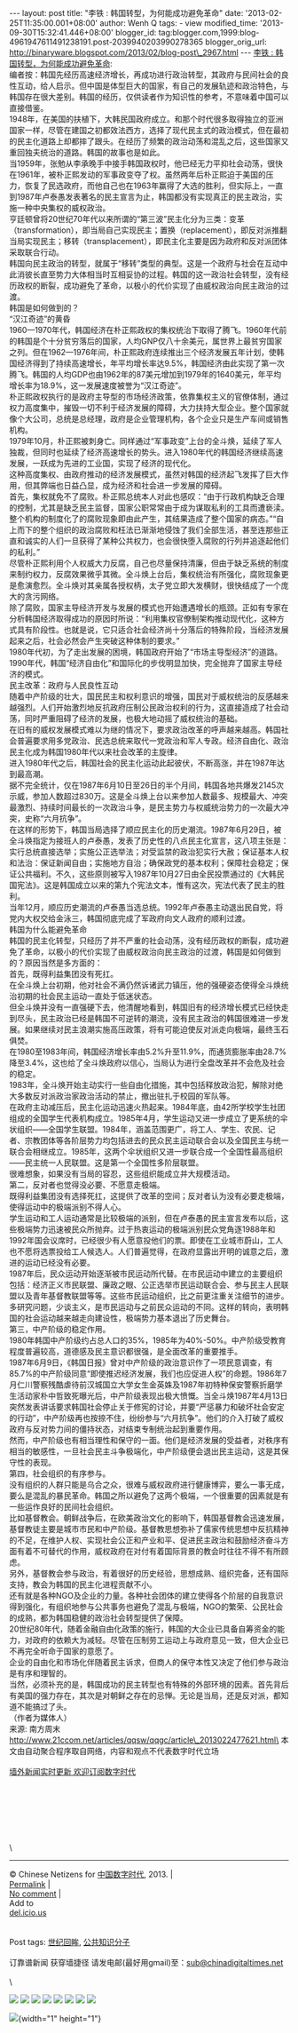 --- layout: post title: "李铁 : 韩国转型，为何能成功避免革命" date:
'2013-02-25T11:35:00.001+08:00' author: Wenh Q tags: - view
modified\_time: '2013-09-30T15:32:41.446+08:00' blogger\_id:
tag:blogger.com,1999:blog-4961947611491238191.post-2039940203990278365
blogger\_orig\_url:
http://binaryware.blogspot.com/2013/02/blog-post\_2967.html --- [李铁 :
韩国转型，为何能成功避免革命](http://feedproxy.google.com/~r/chinagfwblog/~3/Xr8lxEjhdVo/):\
编者按：韩国先经历高速经济增长，再成功进行政治转型，其政府与民间社会的良性互动，给人启示。但中国是体型巨大的国家，有自己的发展轨迹和政治特色，与韩国存在很大差别。韩国的经历，仅供读者作为知识性的参考，不意味着中国可以直接借鉴。\
1948年，在美国的扶植下，大韩民国政府成立。和那个时代很多取得独立的亚洲国家一样，尽管在建国之初都效法西方，选择了现代民主式的政治模式，但在最初的民主化道路上却都摔了跟头。在经历了频繁的政治动荡和混乱之后，这些国家又重回独夫统治的道路。韩国的故事也是如此。\
当1959年，张勉从李承晚手中接手韩国政权时，他已经无力平抑社会动荡，很快在1961年，被朴正熙发动的军事政变夺了权。虽然两年后朴正熙迫于美国的压力，恢复了民选政府，而他自己也在1963年赢得了大选的胜利，但实际上，一直到1987年卢泰愚发表著名的民主宣言为止，韩国都没有实现真正的民主政治，实施一种中央集权的威权政治。\
亨廷顿曾将20世纪70年代以来所谓的“第三波”民主化分为三类：变革（transformation），即当局自己实现民主；置换（replacement），即反对派推翻当局实现民主；移转（transplacement），即民主化主要是因为政府和反对派团体采取联合行动。\
韩国向民主政治的转型，就属于“移转”类型的典型。这是一个政府与社会在互动中此消彼长直至势力大体相当时互相妥协的过程。韩国的这一政治社会转型，没有经历政权的断裂，成功避免了革命，以极小的代价实现了由威权政治向民主政治的过渡。\
韩国是如何做到的？\
“汉江奇迹”的黄昏\
1960—1970年代，韩国经济在朴正熙政权的集权统治下取得了腾飞。1960年代前的韩国是个十分贫穷落后的国家，人均GNP仅八十余美元，属世界上最贫穷国家之列。但在1962—1976年间，朴正熙政府连续推出三个经济发展五年计划，使韩国经济得到了持续高速增长，年平均增长率达9.5%，韩国经济由此实现了第一次腾飞。韩国的人均GDP也由1962年的87美元增加到1979年的1640美元，年平均增长率为18.9%，这一发展速度被誉为“汉江奇迹”。\
朴正熙政权执行的是政府主导型的市场经济政策，依靠集权主义的官僚体制，通过权力高度集中，摧毁一切不利于经济发展的障碍，大力扶持大型企业。整个国家就像个大公司，总统是总经理，政府是企业管理机构，各个企业只是生产车间或销售机构。\
1979年10月，朴正熙被刺身亡。同样通过“军事政变”上台的全斗焕，延续了军人独裁，但同时也延续了经济高速增长的势头。进入1980年代的韩国经济继续高速发展，一跃成为先进的工业国，实现了经济的现代化。\
这种高度集权、由政府推动的经济发展模式，虽然对韩国的经济起飞发挥了巨大作用，但其弊端也日益凸显，成为经济和社会进一步发展的障碍。\
首先，集权就免不了腐败。朴正熙总统本人对此也感叹：“由于行政机构缺乏合理的控制，尤其是缺乏民主监督，国家公职常常由于成为谋取私利的工具而遭亵渎。整个机构的制度化了的腐败现象即由此产生，其结果造成了整个国家的病态。”“自上而下的整个组织的政治腐败和枉法已渐渐地侵蚀了我们全部生活，甚至连那些正直和诚实的人们一旦获得了某种公共权力，也会很快堕入腐败的行列并追逐起他们的私利。”\
尽管朴正熙利用个人权威大力反腐，自己也尽量保持清廉，但由于缺乏系统的制度来制约权力，反腐效果微乎其微。全斗焕上台后，集权统治有所强化，腐败现象更是愈演愈烈。全斗焕对其亲属各授权柄，太子党立即大发横财，很快结成了一个庞大的贪污网络。\
除了腐败，国家主导经济开发与发展的模式也开始遭遇增长的瓶颈。正如有专家在分析韩国经济取得成功的原因时所说：“利用集权官僚制架构推动现代化，这种方式具有阶段性。也就是说，它只适合社会经济尚十分落后的特殊阶段，当经济发展起来之后，社会必然会产生突破这种体制的要求。”\
1980年代初，为了走出发展的困境，韩国政府开始了“市场主导型经济”的道路。1990年代，韩国“经济自由化”和国际化的步伐明显加快，完全抛弃了国家主导经济的模式。\
民主改革：政府与人民良性互动\
随着中产阶级的壮大，国民民主和权利意识的增强，国民对于威权统治的反感越来越强烈。人们开始激烈地反抗政府压制公民政治权利的行为，这直接造成了社会动荡，同时严重阻碍了经济的发展，也极大地动摇了威权统治的基础。\
在旧有的威权发展模式难以为继的情况下，要求政治改革的呼声越来越高。韩国社会普遍要求用多党政治、民选总统来取代一党政治和军人专政。经济自由化、政治民主化成为韩国1980年代以来社会改革的主旋律。\
进入1980年代之后，韩国社会的民主化运动此起彼伏，不断高涨，并在1987年达到最高潮。\
据不完全统计，仅在1987年6月10日至26日的半个月间，韩国各地共爆发2145次示威，参加人数超过830万。这是全斗焕上台以来参加人数最多、规模最大、冲突最激烈、持续时间最长的一次政治斗争，是民主势力与权威统治势力的一次最大冲突，史称“六月抗争”。\
在这样的形势下，韩国当局选择了顺应民主化的历史潮流。1987年6月29日，被全斗焕指定为接班人的卢泰愚，发表了历史性的八点民主化宣言，这八项主张是：实行总统直接选举；实施公正选举法；对受监禁的政治犯实行大赦；保证基本人权和法治：保证新闻自由；实施地方自治；确保政党的基本权利；保障社会稳定；保证公共福利。不久，这些原则被写入1987年10月27日由全民投票通过的《大韩民国宪法》。这是韩国成立以来的第九个宪法文本，惟有这次，宪法代表了民主的胜利。\
当年12月，顺应历史潮流的卢泰愚当选总统。1992年卢泰愚主动退出民自党，将党内大权交给金泳三，韩国彻底完成了军政府向文人政府的顺利过渡。\
韩国为什么能避免革命\
韩国的民主化转型，只经历了并不严重的社会动荡，没有经历政权的断裂，成功避免了革命，以极小的代价实现了由威权政治向民主政治的过渡，韩国是如何做到的？原因当然是多方面的：\
首先，既得利益集团没有死扛。\
在全斗焕上台初期，他对社会不满仍然诉诸武力镇压，他的强硬姿态使得全斗焕统治初期的社会民主运动一直处于低迷状态。\
但全斗焕并没有一直强硬下去，他清醒地看到，韩国旧有的经济增长模式已经快走到尽头，民主政治已经是韩国不可逆转的潮流，没有民主政治的韩国很难进一步发展。如果继续对民主浪潮实施高压政策，将有可能迫使反对派走向极端，最终玉石俱焚。\
在1980至1983年间，韩国经济增长率由5.2%升至11.9%，而通货膨胀率由28.7%降至3.4%，这也给了全斗焕政府以信心，当局认为进行全盘改革并不会危及社会的稳定。\
1983年，全斗焕开始主动实行一些自由化措施，其中包括释放政治犯，解除对绝大多数反对派政治家政治活动的禁止，撤出驻扎于校园的军队等。\
在政府主动减压后，民主化运动迅速火热起来。1984年底，由42所学校学生社团组成的全国学生代表机构成立。1985年4月，学生运动又进一步成立了更系统的伞状组织——全国学生联盟。1984年，涵盖范围更广，将工人、学生、农民、记者、宗教团体等各阶层势力均包括进去的民众民主运动联合会以及全国民主与统一联合会相继成立。1985年，这两个伞状组织又进一步联合成一个全国性最高组织——民主统一人民联盟。这是第一个全国性多阶层联盟。\
很难想象，如果没有当局的容忍，这些组织能成立并大规模活动。\
第二，反对者也觉得没必要、不愿意走极端。\
既得利益集团没有选择死扛，这提供了改革的空间；反对者认为没有必要走极端，使得运动中的极端派别不得人心。\
学生运动和工人运动通常是比较极端的派别，但在卢泰愚的民主宣言发布以后，这些极端势力迅速被民众所抛弃。过于热衷运动的极端派别民众党角逐1988年和1992年国会议席时，已经很少有人愿意投他们的票。即使在工业城市蔚山，工人也不愿将选票投给工人候选人。人们普遍觉得，在政府显露出开明的诚意之后，激进的运动已经没有必要。\
1987年后，民众运动开始逐渐被市民运动所代替。在市民运动中建立的主要组织包括：经济正义市民联盟、廉政之眼、公正选举市民运动联合会、参与民主人民联盟以及青年基督教联盟等等。这些市民运动组织，比之前更注重关注细节的进步。多研究问题，少谈主义，是市民运动与之前民众运动的不同。这样的转向，表明韩国的社会运动越来越走向建设性，极端势力基本退出了历史舞台。\
第三，中产阶级的稳定作用。\
1980年韩国中产阶级约占总人口的35%，1985年为40%-50%。中产阶级受教育程度普遍较高，道德感及民主意识都很强，是全面改革的重要推手。\
1987年6月9日，《韩国日报》曾对中产阶级的政治意识作了一项民意调查，有85.7%的中产阶级同意“即使推迟经济发展，我们也应促进人权”的命题。1986年7月仁川警察残酷虐待前汉城国立大学女生金英姝及1987年初特种保安警察折磨学生活动家朴中哲致死曝光后，中产阶级表现出极大愤慨。当全斗焕1987年4月13日突然发表讲话要求韩国社会停止关于修宪的讨论，并要“严惩暴力和破坏社会安定的行动”，中产阶级再也按捺不住，纷纷参与“六月抗争”。他们的介入打破了威权政府与反对势力间的僵持状态，对结束专制统治起到重要作用。\
然而，中产阶级也有相当理性和保守的一面。他们是经济发展的受益者，对秩序有相当的敏感性，一旦社会民主斗争极端化，中产阶级便会退出民主运动，这是其保守性的表现。\
第四，社会组织的有序参与。\
没有组织的人群只能是乌合之众，很难与威权政府进行健康博弈，要么一事无成，要么是混乱的暴民革命。韩国之所以避免了这两个极端，一个很重要的因素就是有一些运作良好的民间社会组织。\
比如基督教会。朝鲜战争后，在欧美政治文化的影响下，韩国基督教会迅速发展，基督教徒主要是城市市民和中产阶级。基督教思想弥补了儒家传统思想中反抗精神的不足，在维护人权、实现社会公正和产业和平、促进民主政治和鼓励经济奋斗方面有着不可替代的作用，威权政府在对付有着国际背景的教会时往往不得不有所顾虑。\
另外，基督教会参与政治，有着很好的历史经验，思想成熟、组织完备，还有国际支持，教会为韩国的民主化进程贡献不小。\
还有就是各种NGO及企业的力量。各种社会团体的建立使得各个阶层的自我意识得到强化，有组织地参与公共事务也避免了混乱与极端，NGO的繁荣、公民社会的成熟，都为韩国稳健的政治社会转型提供了保障。\
20世纪80年代，随着金融自由化政策的施行，韩国的大企业已具备自筹资金的能力，对政府的依赖大为减轻。尽管在压制劳工运动上与政府意见一致，但大企业已不再完全听命于国家的意愿了。\
企业的自由化和市场化伴随着民主诉求，但商人的保守本性又决定了他们参与政治是有序和理智的。\
当然，必须补充的是，韩国成功的民主转型也有特殊的外部环境的因素。首先背后有美国的强力存在，其次是对朝鲜之存在的忌惮。无论是当局，还是反对派，都知道不能搞过了头。\
（作者为媒体人）\
来源: 南方周末\
http://www.21ccom.net/articles/qqsw/qqgc/article\_2013022477621.html\
本文由自动聚合程序取自网络，内容和观点不代表数字时代立场\
\
[墙外新闻实时更新 欢迎订阅数字时代](http://eepurl.com/mstlf)\
\
\
\
\
\
\
\
\

------------------------------------------------------------------------

© Chinese Netizens for
[中国数字时代](https://meilizhongguo.biz/chinese), 2013. |\
[Permalink](https://meilizhongguo.biz/chinese/2013/02/%e9%9f%a9%e5%9b%bd%e8%bd%ac%e5%9e%8b%ef%bc%8c%e4%b8%ba%e4%bd%95%e8%83%bd%e6%88%90%e5%8a%9f%e9%81%bf%e5%85%8d%e9%9d%a9%e5%91%bd/)
|\
[No
comment](https://meilizhongguo.biz/chinese/2013/02/%e9%9f%a9%e5%9b%bd%e8%bd%ac%e5%9e%8b%ef%bc%8c%e4%b8%ba%e4%bd%95%e8%83%bd%e6%88%90%e5%8a%9f%e9%81%bf%e5%85%8d%e9%9d%a9%e5%91%bd/#comments)
|\
Add to\
[del.icio.us](http://del.icio.us/post?url=https://meilizhongguo.biz/chinese/2013/02/%e9%9f%a9%e5%9b%bd%e8%bd%ac%e5%9e%8b%ef%bc%8c%e4%b8%ba%e4%bd%95%e8%83%bd%e6%88%90%e5%8a%9f%e9%81%bf%e5%85%8d%e9%9d%a9%e5%91%bd/&title=%E6%9D%8E%E9%93%81%20:%20%E9%9F%A9%E5%9B%BD%E8%BD%AC%E5%9E%8B%EF%BC%8C%E4%B8%BA%E4%BD%95%E8%83%BD%E6%88%90%E5%8A%9F%E9%81%BF%E5%85%8D%E9%9D%A9%E5%91%BD)\
\
\
Post tags:
[世纪回眸](https://meilizhongguo.biz/chinese/tag/%e4%b8%96%e7%ba%aa%e5%9b%9e%e7%9c%b8/?category=18271),
[公共知识分子](https://meilizhongguo.biz/chinese/tag/%e5%85%ac%e5%85%b1%e7%9f%a5%e8%af%86%e5%88%86%e5%ad%90/?category=18271)\
\
订靠谱新闻 获穿墙捷径
请发电邮(最好用gmail)至：sub@chinadigitaltimes.net\
\
\
<div>

[![](http://feeds.feedburner.com/~ff/chinagfwblog?d=yIl2AUoC8zA)](http://feeds.feedburner.com/~ff/chinagfwblog?a=Xr8lxEjhdVo:uqFSBdhfnCY:yIl2AUoC8zA)
[![](http://feeds.feedburner.com/~ff/chinagfwblog?i=Xr8lxEjhdVo:uqFSBdhfnCY:-BTjWOF_DHI)](http://feeds.feedburner.com/~ff/chinagfwblog?a=Xr8lxEjhdVo:uqFSBdhfnCY:-BTjWOF_DHI)
[![](http://feeds.feedburner.com/~ff/chinagfwblog?i=Xr8lxEjhdVo:uqFSBdhfnCY:F7zBnMyn0Lo)](http://feeds.feedburner.com/~ff/chinagfwblog?a=Xr8lxEjhdVo:uqFSBdhfnCY:F7zBnMyn0Lo)
[![](http://feeds.feedburner.com/~ff/chinagfwblog?i=Xr8lxEjhdVo:uqFSBdhfnCY:V_sGLiPBpWU)](http://feeds.feedburner.com/~ff/chinagfwblog?a=Xr8lxEjhdVo:uqFSBdhfnCY:V_sGLiPBpWU)
[![](http://feeds.feedburner.com/~ff/chinagfwblog?d=qj6IDK7rITs)](http://feeds.feedburner.com/~ff/chinagfwblog?a=Xr8lxEjhdVo:uqFSBdhfnCY:qj6IDK7rITs)
[![](http://feeds.feedburner.com/~ff/chinagfwblog?d=l6gmwiTKsz0)](http://feeds.feedburner.com/~ff/chinagfwblog?a=Xr8lxEjhdVo:uqFSBdhfnCY:l6gmwiTKsz0)
[![](http://feeds.feedburner.com/~ff/chinagfwblog?i=Xr8lxEjhdVo:uqFSBdhfnCY:gIN9vFwOqvQ)](http://feeds.feedburner.com/~ff/chinagfwblog?a=Xr8lxEjhdVo:uqFSBdhfnCY:gIN9vFwOqvQ)
[![](http://feeds.feedburner.com/~ff/chinagfwblog?d=TzevzKxY174)](http://feeds.feedburner.com/~ff/chinagfwblog?a=Xr8lxEjhdVo:uqFSBdhfnCY:TzevzKxY174)

</div>

![](http://feeds.feedburner.com/~r/chinagfwblog/~4/Xr8lxEjhdVo){width="1"
height="1"}
